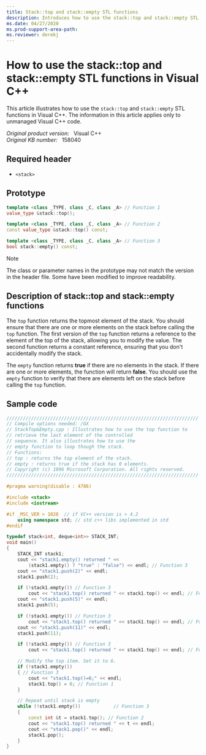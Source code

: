 ```yaml
---
title: Stack::top and stack::empty STL functions
description: Introduces how to use the stack::top and stack::empty STL functions in Visual C++.
ms.date: 04/27/2020
ms.prod-support-area-path: 
ms.reviewer: derekj
---
```

# How to use the stack::top and stack::empty STL functions in Visual C++

This article illustrates how to use the `stack::top` and `stack::empty` STL functions in Visual C++. The information in this article applies only to unmanaged Visual C++ code.

_Original product version:_ &nbsp; Visual C++  
_Original KB number:_ &nbsp; 158040

## Required header

- `<stack>`

## Prototype

```cpp
template <class _TYPE, class _C, class _A> // Function 1
value_type &stack::top();

template <class _TYPE, class _C, class _A> // Function 2
const value_type &stack::top() const;

template <class _TYPE, class _C, class _A> // Function 3
bool stack::empty() const;
```

> [!NOTE]
> The class or parameter names in the prototype may not match the version in the header file. Some have been modified to improve readability.

## Description of stack::top and stack::empty functions

The `top` function returns the topmost element of the stack. You should ensure that there are one or more elements on the stack before calling the `top` function. The first version of the `top` function returns a reference to the element of the top of the stack, allowing you to modify the value. The second function returns a constant reference, ensuring that you don't accidentally modify the stack.

The `empty` function returns **true** if there are no elements in the stack. If there are one or more elements, the function will return **false**. You should use the `empty` function to verify that there are elements left on the stack before calling the `top` function.

## Sample code

```cpp
//////////////////////////////////////////////////////////////////////
// Compile options needed: /GX
// StackTop&Empty.cpp : Illustrates how to use the top function to
// retrieve the last element of the controlled
// sequence. It also illustrates how to use the
// empty function to loop though the stack.
// Functions:
// top : returns the top element of the stack.
// empty : returns true if the stack has 0 elements.
// Copyright (c) 1996 Microsoft Corporation. All rights reserved.
//////////////////////////////////////////////////////////////////////

#pragma warning(disable : 4786)

#include <stack>
#include <iostream>

#if _MSC_VER > 1020  // if VC++ version is > 4.2
    using namespace std; // std c++ libs implemented in std
#endif

typedef stack<int, deque<int>> STACK_INT;
void main()
{
    STACK_INT stack1;
    cout << "stack1.empty() returned " <<
        (stack1.empty() ? "true" : "false") << endl; // Function 3
    cout << "stack1.push(2)" << endl;
    stack1.push(2);

    if (!stack1.empty()) // Function 3
        cout << "stack1.top() returned " << stack1.top() << endl; // Function 1
    cout << "stack1.push(5)" << endl;
    stack1.push(5);

    if (!stack1.empty()) // Function 3
        cout << "stack1.top() returned " << stack1.top() << endl; // Function 1
    cout << "stack1.push(11)" << endl;
    stack1.push(11);

    if (!stack1.empty()) // Function 3
        cout << "stack1.top() returned " << stack1.top() << endl; // Function 1

    // Modify the top item. Set it to 6.
    if (!stack1.empty())
    { // Function 3
        cout << "stack1.top()=6;" << endl;
        stack1.top() = 6; // Function 1
    }

    // Repeat until stack is empty
    while (!stack1.empty())            // Function 3
    {
        const int &t = stack1.top(); // Function 2
        cout << "stack1.top() returned " << t << endl;
        cout << "stack1.pop()" << endl;
        stack1.pop();
    }
}
```
